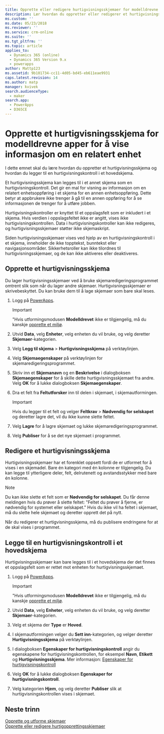 ```yaml
---
title: Opprette eller redigere hurtigvisningsskjemaer for modelldrevne apper i PowerApps | MicrosoftDocs
description: Lær hvordan du oppretter eller redigerer et hurtigvisningsskjema
ms.custom: ''
ms.date: 05/23/2018
ms.reviewer: ''
ms.service: crm-online
ms.suite: ''
ms.tgt_pltfrm: ''
ms.topic: article
applies_to:
  - Dynamics 365 (online)
  - Dynamics 365 Version 9.x
  - powerapps
author: Mattp123
ms.assetid: 9b101734-cc11-4d05-bd45-eb611eae9931
caps.latest.revision: 14
ms.author: matp
manager: kvivek
search.audienceType:
  - maker
search.app:
  - PowerApps
  - D365CE
---
```


# <a name="create-a-model-driven-app-quick-view-form-to-view-information-about-a-related-entity"></a>Opprette et hurtigvisningsskjema for modelldrevne apper for å vise informasjon om en relatert enhet

I dette emnet skal du lære hvordan du oppretter et hurtigvisningsskjema og hvordan du legger til en hurtigvisningskontroll i et hovedskjema. 

Et hurtigvisningsskjema kan legges til i et annet skjema som en hurtigvisningskontroll. Det gir en mal for visning av informasjon om en relatert enhetsoppføring i et skjema for en annen enhetsoppføring. Dette betyr at appbrukere ikke trenger å gå til en annen oppføring for å se informasjonen de trenger for å utføre jobben.  
  
 Hurtigvisningskontroller er knyttet til et oppslagsfelt som er inkludert i et skjema. Hvis verdien i oppslagsfeltet ikke er angitt, vises ikke hurtigvisningskontrollen. Data i hurtigvisningskontroller kan ikke redigeres, og hurtigvisningsskjemaer støtter ikke skjemaskript.  
  
 Siden hurtigvisningsskjemaer vises ved hjelp av en hurtigvisningskontroll i et skjema, inneholder de ikke topptekst, bunntekst eller navigasjonsområder. Sikkerhetsroller kan ikke tilordnes til hurtigvisningsskjemaer, og de kan ikke aktiveres eller deaktiveres.  
  
<a name="BKMK_CreateQFV"></a>   
## <a name="create-a-quick-view-form"></a>Opprette et hurtigvisningsskjema  
 Du lager hurtigvisningsskjemaer ved å bruke skjemaredigeringsprogrammet omtrent slik som når du lager andre skjemaer. Hurtigvisningsskjemaer er skrivebeskyttet. Du kan bruke dem til å lage skjemaer som bare skal leses.  
  
1. Logg på [PowerApps](https://web.powerapps.com/?utm_source=padocs&utm_medium=linkinadoc&utm_campaign=referralsfromdoc).  


    > [!IMPORTANT]
    > "Hvis utformingsmodusen **Modelldrevet** ikke er tilgjengelig, må du kanskje [opprette et miljø](https://docs.microsoft.com/powerapps/administrator/create-environment).     
  
2. Utvid **Data**, velg **Enheter**, velg enheten du vil bruke, og velg deretter **Skjemaer**-kategorien. 
  
3. Velg **Legg til skjema** > **Hurtigvisningsskjema** på verktøylinjen.  
  
4. Velg **Skjemaegenskaper** på verktøylinjen for skjemaredigeringsprogrammet.  
  
5. Skriv inn et **Skjemanavn** og en **Beskrivelse** i dialogboksen **Skjemaegenskaper** for å skille dette hurtigvisningsskjemaet fra andre. Velg **OK** for å lukke dialogboksen **Skjemaegenskaper**.  
  
6. Dra et felt fra **Feltutforsker** inn til delen i skjemaet, i skjemautformingen. 
  
    > [!IMPORTANT]
    >  Hvis du legger til et felt og velger **Feltkrav** > **Nødvendig for selskapet** og deretter lagre det, vil du ikke kunne slette feltet.  
  
7. Velg **Lagre** for å lagre skjemaet og lukke skjemaredigeringsprogrammet.  

8. Velg **Publiser** for å se det nye skjemaet i programmet.
  
<a name="BKMK_EditQVF"></a>   
## <a name="edit-a-quick-view-form"></a>Redigere et hurtigvisningsskjema  
 Hurtigvisningsskjemaer har et forenklet oppsett fordi de er utformet for å vises i en skjemadel. Bare én kategori med én kolonne er tilgjengelig. Du kan legge til ytterligere deler, felt, delrutenett og avstandsstykker med bare én kolonne.   
  
> [!NOTE]
>  Du kan ikke slette et felt som er **Nødvendig for selskapet**. Du får denne meldingen hvis du prøver å slette feltet: "Feltet du prøver å fjerne, er nødvendig for systemet eller selskapet." Hvis du ikke vil ha feltet i skjemaet, må du slette hele skjemaet og deretter opprett det på nytt.  
  
 Når du redigerer et hurtigvisningsskjema, må du publisere endringene for at de skal vises i programmet.  
  
<a name="BKMK_AddQVF"></a>   
## <a name="add-a-quick-view-control-to-a-main-form"></a>Legge til en hurtigvisningskontroll i et hovedskjema  
 Hurtigvisningsskjemaer kan bare legges til i et hovedskjema der det finnes et oppslagsfelt som er rettet mot enheten for hurtigvisningsskjemaet.  
  
1.  Logg på [PowerApps](https://web.powerapps.com/?utm_source=padocs&utm_medium=linkinadoc&utm_campaign=referralsfromdoc).  

    > [!IMPORTANT]
    > "Hvis utformingsmodusen **Modelldrevet** ikke er tilgjengelig, må du kanskje [opprette et miljø](https://docs.microsoft.com/powerapps/administrator/create-environment).     
  
2.  Utvid **Data**, velg **Enheter**, velg enheten du vil bruke, og velg deretter **Skjemaer**-kategorien.  

3. Velg et skjema der **Type** er **Hoved**.

4. I skjemautformingen velger du **Sett inn**-kategorien, og velger deretter **Hurtigvisningsskjema** på verktøylinjen.  
  
5.  I dialogboksen **Egenskaper for hurtigvisningskontroll** angir du egenskapene for hurtigvisningskontrollen, for eksempel **Navn**, **Etikett** og **Hurtigvisningsskjema**. Mer informasjon: [Egenskaper for hurtigvisningskontroll](quick-view-control-properties-legacy.md)  
  
6.  Velg **OK** for å lukke dialogboksen **Egenskaper for hurtigvisningskontroll**.  
  
7.  Velg kategorien **Hjem**, og velg deretter **Publiser** slik at hurtigvisningskontrollen vises i skjemaet.  
  
## <a name="next-steps"></a>Neste trinn   
 [Opprette og utforme skjemaer](create-design-forms.md)   
 [Opprette eller redigere hurtigopprettingsskjemaer](create-edit-quick-create-forms.md)
